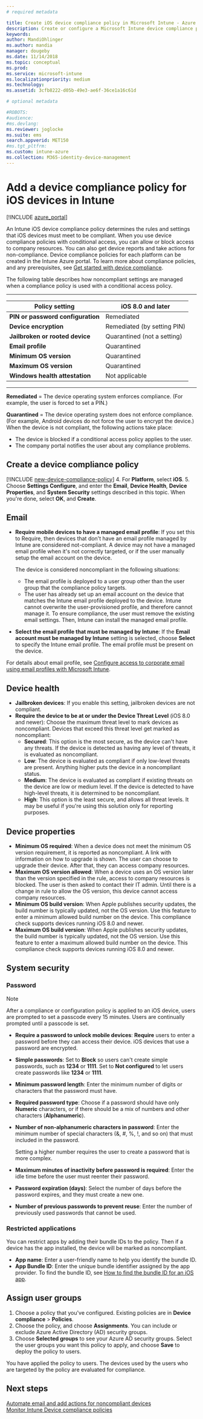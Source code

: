 ```yaml
---
# required metadata

title: Create iOS device compliance policy in Microsoft Intune - Azure | Microsoft Docs
description: Create or configure a Microsoft Intune device compliance policy for iOS devices to enter an email account, check jailbroken devices, check the minimum and maximum operating system, and set the password restrictions, including password length and device inactivity.
keywords:
author: MandiOhlinger
ms.author: mandia
manager: dougeby
ms.date: 11/14/2018
ms.topic: conceptual
ms.prod:
ms.service: microsoft-intune
ms.localizationpriority: medium
ms.technology:
ms.assetid: 3cfb8222-d05b-49e3-ae6f-36ce1a16c61d

# optional metadata

#ROBOTS:
#audience:
#ms.devlang:
ms.reviewer: joglocke
ms.suite: ems
search.appverid: MET150
#ms.tgt_pltfrm:
ms.custom: intune-azure
ms.collection: M365-identity-device-management
---
```


# Add a device compliance policy for iOS devices in Intune

[!INCLUDE [azure_portal](./includes/azure_portal.md)]

An Intune iOS device compliance policy determines the rules and settings that iOS devices must meet to be compliant. When you use device compliance policies with conditional access, you can allow or block access to company resources. You can also get device reports and take actions for non-compliance. Device compliance policies for each platform can be created in the Intune Azure portal. To learn more about compliance policies, and any prerequisites, see [Get started with device compliance](device-compliance-get-started.md).

The following table describes how noncompliant settings are managed when a compliance policy is used with a conditional access policy.

---------------------------

| **Policy setting** | **iOS 8.0 and later** |
| --- | --- |
| **PIN or password configuration** | Remediated |
| **Device encryption** | Remediated (by setting PIN) |
| **Jailbroken or rooted device** | Quarantined (not a setting)
| **Email profile** | Quarantined |
|**Minimum OS version** | Quarantined |
| **Maximum OS version** | Quarantined |
| **Windows health attestation** | Not applicable |

---------------------------

**Remediated** = The device operating system enforces compliance. (For example, the user is forced to set a PIN.)

**Quarantined** = The device operating system does not enforce compliance. (For example, Android devices do not force the user to encrypt the device.) When the device is not compliant, the following actions take place:

- The device is blocked if a conditional access policy applies to the user.
- The company portal notifies the user about any compliance problems.

## Create a device compliance policy

[!INCLUDE [new-device-compliance-policy](./includes/new-device-compliance-policy.md)]
4. For **Platform**, select **iOS**. 
5. Choose **Settings Configure**, and enter the **Email**, **Device Health**, **Device Properties**, and **System Security** settings described in this topic. When you're done, select **OK**, and **Create**.

<!--- 4. Choose **Actions for noncompliance** to say what actions should happen when a device is determined as noncompliant with this policy.
5. In the **Actions for noncompliance** pane, choose **Add** to create a new action.  The action parameters pane allows you to specify the action, email recipients that should receive the notification in addition to the user of the device, and the content of the notification that you want to send.
7. The message template option allows you to create several custom emails depending on when the action is set to take. For example, you can create a message for notifications that are sent for the first time and a different message for final warning before access is blocked. The custom messages that you create can be used for all your device compliance policy.
7. Specify the **Grace period** which determines when that action to take place.  For example, you may want to send a notification as soon as the device is evaluated as noncompliant, but allow some time before enforcing the conditional access policy to block access to company resources like SharePoint online.
8. Choose **Add** to finish creating the action.
9. You can create multiple actions and the sequence in which they should occur. Choose **Ok** when you are finished creating all the actions.--->

## Email

- **Require mobile devices to have a managed email profile**: If you set this to Require, then devices that don't have an email profile managed by Intune are considered not-compliant. A device may not have a managed email profile when it's not correctly targeted, or if the user manually setup the email account on the device.

  The device is considered noncompliant in the following situations:
  - The email profile is deployed to a user group other than the user group that the compliance policy targets.
  - The user has already set up an email account on the device that matches the Intune email profile deployed to the device. Intune cannot overwrite the user-provisioned profile, and therefore cannot manage it. To ensure compliance, the user must remove the existing email settings. Then, Intune can install the managed email profile.

- **Select the email profile that must be managed by Intune**: If the **Email account must be managed by Intune** setting is selected, choose **Select** to specify the Intune email profile. The email profile must be present on the device.

For details about email profile, see [Configure access to corporate email using email profiles with Microsoft Intune](email-settings-configure.md).

## Device health

- **Jailbroken devices**: If you enable this setting, jailbroken devices are not compliant.
- **Require the device to be at or under the Device Threat Level** (iOS 8.0 and newer): Choose the maximum threat level to mark devices as noncompliant. Devices that exceed this threat level get marked as noncompliant:
  - **Secured**: This option is the most secure, as the device can't have any threats. If the device is detected as having any level of threats, it is evaluated as noncompliant.
  - **Low**: The device is evaluated as compliant if only low-level threats are present. Anything higher puts the device in a noncompliant status.
  - **Medium**: The device is evaluated as compliant if existing threats on the device are low or medium level. If the device is detected to have high-level threats, it is determined to be noncompliant.
  - **High**: This option is the least secure, and allows all threat levels. It may be useful if you're using this solution only for reporting purposes.

## Device properties

- **Minimum OS required**: When a device does not meet the minimum OS version requirement, it is reported as noncompliant. A link with information on how to upgrade is shown. The user can choose to upgrade their device. After that, they can access company resources.
- **Maximum OS version allowed**: When a device uses an OS version later than the version specified in the rule, access to company resources is blocked. The user is then asked to contact their IT admin. Until there is a change in rule to allow the OS version, this device cannot access company resources.
- **Minimum OS build version**: When Apple publishes security updates, the build number is typically updated, not the OS version. Use this feature to enter a minimum allowed build number on the device. This compliance check supports devices running iOS 8.0 and newer. 
- **Maximum OS build version**: When Apple publishes security updates, the build number is typically updated, not the OS version. Use this feature to enter a maximum allowed build number on the device. This compliance check supports devices running iOS 8.0 and newer.

## System security

### Password

> [!NOTE]
> After a compliance or configuration policy is applied to an iOS device, users are prompted to set a passcode every 15 minutes. Users are continually prompted until a passcode is set.

- **Require a password to unlock mobile devices**: **Require** users to enter a password before they can access their device. iOS devices that use a password are encrypted.
- **Simple passwords**: Set to **Block** so users can't create simple passwords, such as **1234** or **1111**. Set to **Not configured** to let users create passwords like **1234** or **1111**.
- **Minimum password length**: Enter the minimum number of digits or characters that the password must have.
- **Required password type**: Choose if a password should have only **Numeric** characters, or if there should be a mix of numbers and other characters (**Alphanumeric**).
- **Number of non-alphanumeric characters in password**: Enter the minimum number of special characters (&, #, %, !, and so on) that must included in the password.

    Setting a higher number requires the user to create a password that is more complex.

- **Maximum minutes of inactivity before password is required**: Enter the idle time before the user must reenter their password.
- **Password expiration (days)**: Select the number of days before the password expires, and they must create a new one.
- **Number of previous passwords to prevent reuse**: Enter the number of previously used passwords that cannot be used.

### Restricted applications 
You can restrict apps by adding their bundle IDs to the policy. Then if a device has the app installed, the device will be marked as noncompliant. 
- **App name**: Enter a user-friendly name to help you identify the bundle ID. 
- **App Bundle ID**: Enter the unique bundle identifier assigned by the app provider. To find the bundle ID, see [How to find the bundle ID for an iOS app](https://support.microsoft.com/help/4294074/how-to-find-the-bundle-id-for-an-ios-app).  

## Assign user groups

1. Choose a policy that you've configured. Existing policies are in **Device compliance** > **Policies**.
2. Choose the policy, and choose **Assignments**. You can include or exclude Azure Active Directory (AD) security groups.
3. Choose **Selected groups** to see your Azure AD security groups. Select the user groups you want this policy to apply, and choose **Save** to deploy the policy to users.

You have applied the policy to users. The devices used by the users who are targeted by the policy are evaluated for compliance.

## Next steps
[Automate email and add actions for noncompliant devices](actions-for-noncompliance.md)  
[Monitor Intune Device compliance policies](compliance-policy-monitor.md)
